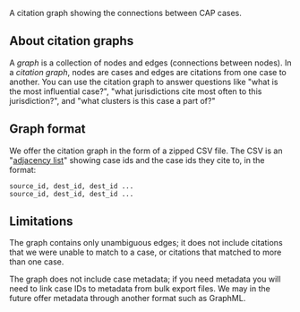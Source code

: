 A citation graph showing the connections between CAP cases. 

About citation graphs
---------------------

A *graph* is a collection of nodes and edges (connections between nodes). In a *citation graph*, nodes are cases and edges are citations from one case to another. You can use the citation graph to answer questions like "what is the most influential case?", "what jurisdictions cite most often to this jurisdiction?", and "what clusters is this case a part of?"
 
Graph format
------------

We offer the citation graph in the form of a zipped CSV file. The CSV is an "[adjacency list](https://en.wikipedia.org/wiki/Adjacency_list)" showing case ids and the case ids they cite to, in the format:

```
source_id, dest_id, dest_id ...
source_id, dest_id, dest_id ...
```

Limitations
-----------

The graph contains only unambiguous edges; it does not include citations that we were unable to match to a case, or citations that matched to more than one case.

The graph does not include case metadata; if you need metadata you will need to link case IDs to metadata from bulk export files. We may in the future offer metadata through another format such as GraphML.
